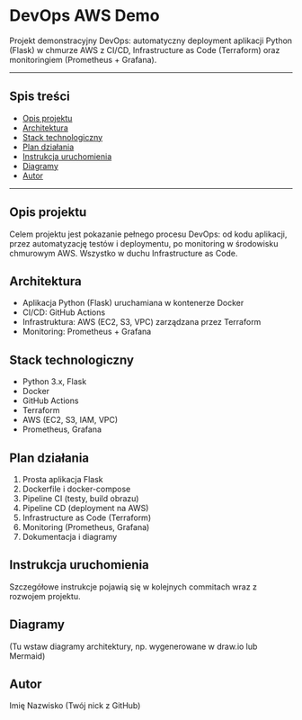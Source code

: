 # DevOps AWS Demo

Projekt demonstracyjny DevOps: automatyczny deployment aplikacji Python (Flask) w chmurze AWS z CI/CD, Infrastructure as Code (Terraform) oraz monitoringiem (Prometheus + Grafana).

---

## Spis treści
- [Opis projektu](#opis-projektu)
- [Architektura](#architektura)
- [Stack technologiczny](#stack-technologiczny)
- [Plan działania](#plan-działania)
- [Instrukcja uruchomienia](#instrukcja-uruchomienia)
- [Diagramy](#diagramy)
- [Autor](#autor)

---

## Opis projektu
Celem projektu jest pokazanie pełnego procesu DevOps: od kodu aplikacji, przez automatyzację testów i deploymentu, po monitoring w środowisku chmurowym AWS. Wszystko w duchu Infrastructure as Code.

## Architektura
- Aplikacja Python (Flask) uruchamiana w kontenerze Docker
- CI/CD: GitHub Actions
- Infrastruktura: AWS (EC2, S3, VPC) zarządzana przez Terraform
- Monitoring: Prometheus + Grafana

## Stack technologiczny
- Python 3.x, Flask
- Docker
- GitHub Actions
- Terraform
- AWS (EC2, S3, IAM, VPC)
- Prometheus, Grafana

## Plan działania
1. Prosta aplikacja Flask
2. Dockerfile i docker-compose
3. Pipeline CI (testy, build obrazu)
4. Pipeline CD (deployment na AWS)
5. Infrastructure as Code (Terraform)
6. Monitoring (Prometheus, Grafana)
7. Dokumentacja i diagramy

## Instrukcja uruchomienia
Szczegółowe instrukcje pojawią się w kolejnych commitach wraz z rozwojem projektu.

## Diagramy
(Tu wstaw diagramy architektury, np. wygenerowane w draw.io lub Mermaid)

## Autor
Imię Nazwisko (Twój nick z GitHub) 